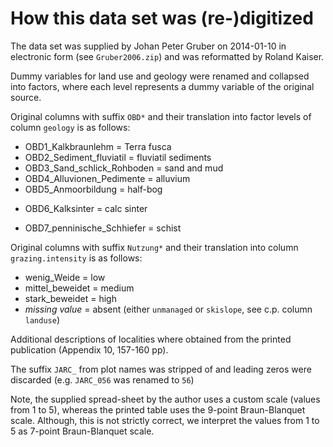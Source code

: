 How this data set was (re-)digitized
====================================

The data set was supplied by Johan Peter Gruber on 2014-01-10 in electronic form (see `Gruber2006.zip`) and was reformatted by Roland Kaiser.

Dummy variables for land use and geology were renamed and collapsed into factors, where each level represents a dummy variable of the original source.

Original columns with suffix `OBD*` and their translation into factor levels of column `geology` is as follows:

+ OBD1_Kalkbraunlehm = Terra fusca
+ OBD2_Sediment_fluviatil = fluviatil sediments
+ OBD3_Sand_schlick_Rohboden = sand and mud
+ OBD4_Alluvionen_Pedimente = alluvium
+ OBD5_Anmoorbildung = half-bog
* OBD6_Kalksinter = calc sinter
+ OBD7_penninische_Schhiefer = schist

Original columns with suffix `Nutzung*` and their translation into column `grazing.intensity` is as follows:

+ wenig_Weide = low
+ mittel_beweidet = medium
+ stark_beweidet = high
+ *missing value* = absent (either `unmanaged` or `skislope`, see c.p. column `landuse`)

Additional descriptions of localities where obtained from the printed publication (Appendix 10, 157-160 pp).

The suffix `JARC_` from plot names was stripped of and leading zeros were discarded (e.g. `JARC_056` was renamed to `56`)

Note, the supplied spread-sheet by the author uses a custom scale (values from 1 to 5), whereas the printed table uses the 9-point Braun-Blanquet scale. Although, this is not strictly correct, we interpret the values from 1 to 5 as 7-point Braun-Blanquet scale.
